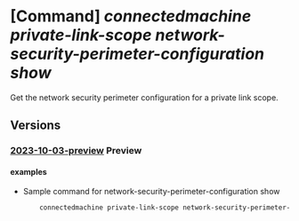 # [Command] _connectedmachine private-link-scope network-security-perimeter-configuration show_

Get the network security perimeter configuration for a private link scope.

## Versions

### [2023-10-03-preview](/Resources/mgmt-plane/L3N1YnNjcmlwdGlvbnMve30vcmVzb3VyY2Vncm91cHMve30vcHJvdmlkZXJzL21pY3Jvc29mdC5oeWJyaWRjb21wdXRlL3ByaXZhdGVsaW5rc2NvcGVzL3t9L25ldHdvcmtzZWN1cml0eXBlcmltZXRlcmNvbmZpZ3VyYXRpb25zL3t9/2023-10-03-preview.xml) **Preview**

<!-- mgmt-plane /subscriptions/{}/resourcegroups/{}/providers/microsoft.hybridcompute/privatelinkscopes/{}/networksecurityperimeterconfigurations/{} 2023-10-03-preview -->

#### examples

- Sample command for network-security-perimeter-configuration show
    ```bash
        connectedmachine private-link-scope network-security-perimeter-configuration show --resource-group "myResourceGroup" --scope-name "myScopeName" --subscription "mySubscription" --perimeter-name "myPrimeterName"
    ```
